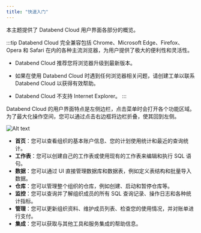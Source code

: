 ```yaml
---
title: "快速入门"
---
```


本主题提供了 Databend Cloud 用户界面各部分的概览。

:::tip
Databend Cloud 完全兼容包括 Chrome、Microsoft Edge、Firefox、Opera 和 Safari 在内的各种主流浏览器，为用户提供了极大的便利性和灵活性。

- Databend Cloud 推荐您将浏览器升级到最新版本。

- 如果在使用 Databend Cloud 时遇到任何浏览器相关问题，请创建工单以联系 Databend Cloud 以获得有效帮助。

- Databend Cloud 不支持 Internet Explorer。
:::

Databend Cloud 的用户界面特点是左侧边栏，点击菜单时会打开各个功能区域。为了最大化操作空间，您可以通过点击右边框将边栏折叠，使其回到左侧。

![Alt text](@site/static/img/documents/getting-started/tour.png)

- **首页**：您可以查看组织的基本账户信息、您的计划使用统计和最近的查询统计。
- **工作表**：您可以创建自己的工作表或使用现有的工作表来编辑和执行 SQL 语句。
- **数据**：您可以通过 UI 直接管理数据库和数据表，例如定义表结构和批量导入数据。
- **仓库**：您可以管理整个组织的仓库，例如创建、启动和暂停仓库等。
- **监控**：您可以查询并了解组织成员的所有 SQL 查询记录、操作日志和各种统计指标。
- **管理**：您可以更新组织资料、维护成员列表、检查您的使用情况，并对账单进行支付。
- **集成**：您可以获取与其他工具和服务集成的帮助信息。